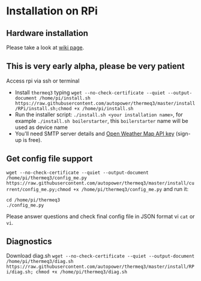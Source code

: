# Installation on RPi

## Hardware installation
Please take a look at [wiki page](https://github.com/autopower/thermeq3/wiki/Setup-RPi-hardware).
## This is very early alpha, please be very patient
Access rpi via ssh or terminal
* Install `thermeq3` typing `wget --no-check-certificate --quiet --output-document /home/pi/install.sh https://raw.githubusercontent.com/autopower/thermeq3/master/install/RPi/install.sh;chmod +x /home/pi/install.sh`  
* Run the installer script: `./install.sh <your installation name>`, for example `./install.sh boilerstarter`, this `boilerstarter` name will be used as device name 
* You'll need SMTP server details and [Open Weather Map API key](http://openweathermap.org/appid) (sign-up is free).

## Get config file support
`wget --no-check-certificate --quiet --output-document /home/pi/thermeq3/config_me.py https://raw.githubusercontent.com/autopower/thermeq3/master/install/current/config_me.py;chmod +x /home/pi/thermeq3/config_me.py`
and run it:
```
cd /home/pi/thermeq3
./config_me.py
```
Please answer questions and check final config file in JSON format vi `cat` or `vi`.

## Diagnostics
Download diag.sh `wget --no-check-certificate --quiet --output-document /home/pi/thermeq3/diag.sh https://raw.githubusercontent.com/autopower/thermeq3/master/install/RPi/diag.sh; chmod +x /home/pi/thermeq3/diag.sh`
